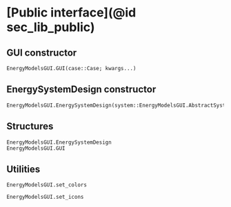 # [Public interface](@id sec_lib_public)

## GUI constructor

```@docs
EnergyModelsGUI.GUI(case::Case; kwargs...)
```

## EnergySystemDesign constructor

```@docs
EnergyModelsGUI.EnergySystemDesign(system::EnergyModelsGUI.AbstractSystem)
```

## Structures

```@docs
EnergyModelsGUI.EnergySystemDesign
EnergyModelsGUI.GUI
```

## Utilities

```@docs
EnergyModelsGUI.set_colors
```

```@docs
EnergyModelsGUI.set_icons
```
